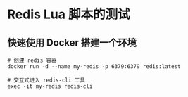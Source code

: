 

# Redis Lua 脚本的测试

## 快速使用 Docker 搭建一个环境

```shell
# 创建 redis 容器
docker run -d --name my-redis -p 6379:6379 redis:latest

# 交互式进入 redis-cli 工具
exec -it my-redis redis-cli
```

